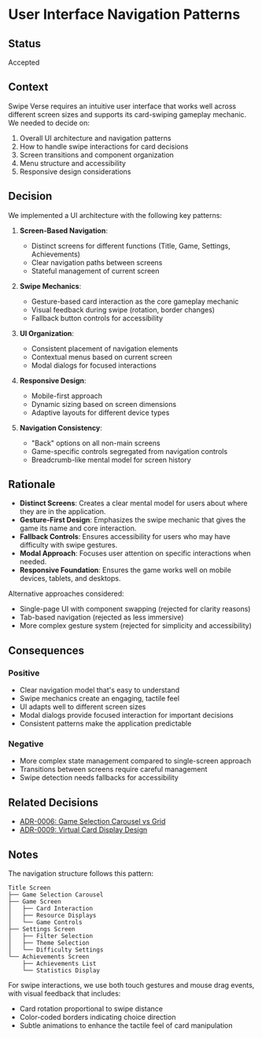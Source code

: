 # User Interface Navigation Patterns

## Status

Accepted

## Context

Swipe Verse requires an intuitive user interface that works well across different screen sizes and supports its card-swiping gameplay mechanic. We needed to decide on:

1. Overall UI architecture and navigation patterns
2. How to handle swipe interactions for card decisions
3. Screen transitions and component organization
4. Menu structure and accessibility
5. Responsive design considerations

## Decision

We implemented a UI architecture with the following key patterns:

1. **Screen-Based Navigation**:
   - Distinct screens for different functions (Title, Game, Settings, Achievements)
   - Clear navigation paths between screens
   - Stateful management of current screen

2. **Swipe Mechanics**:
   - Gesture-based card interaction as the core gameplay mechanic
   - Visual feedback during swipe (rotation, border changes)
   - Fallback button controls for accessibility

3. **UI Organization**:
   - Consistent placement of navigation elements
   - Contextual menus based on current screen
   - Modal dialogs for focused interactions

4. **Responsive Design**:
   - Mobile-first approach
   - Dynamic sizing based on screen dimensions
   - Adaptive layouts for different device types

5. **Navigation Consistency**:
   - "Back" options on all non-main screens
   - Game-specific controls segregated from navigation controls
   - Breadcrumb-like mental model for screen history

## Rationale

- **Distinct Screens**: Creates a clear mental model for users about where they are in the application.
- **Gesture-First Design**: Emphasizes the swipe mechanic that gives the game its name and core interaction.
- **Fallback Controls**: Ensures accessibility for users who may have difficulty with swipe gestures.
- **Modal Approach**: Focuses user attention on specific interactions when needed.
- **Responsive Foundation**: Ensures the game works well on mobile devices, tablets, and desktops.

Alternative approaches considered:
- Single-page UI with component swapping (rejected for clarity reasons)
- Tab-based navigation (rejected as less immersive)
- More complex gesture system (rejected for simplicity and accessibility)

## Consequences

### Positive
- Clear navigation model that's easy to understand
- Swipe mechanics create an engaging, tactile feel
- UI adapts well to different screen sizes
- Modal dialogs provide focused interaction for important decisions
- Consistent patterns make the application predictable

### Negative
- More complex state management compared to single-screen approach
- Transitions between screens require careful management
- Swipe detection needs fallbacks for accessibility

## Related Decisions

- [ADR-0006: Game Selection Carousel vs Grid](0006-game-selection-carousel-vs-grid.md)
- [ADR-0009: Virtual Card Display Design](0009-virtual-card-display-design.md)

## Notes

The navigation structure follows this pattern:

```
Title Screen
├── Game Selection Carousel
├── Game Screen
│   ├── Card Interaction
│   ├── Resource Displays
│   └── Game Controls
├── Settings Screen
│   ├── Filter Selection
│   ├── Theme Selection
│   └── Difficulty Settings
└── Achievements Screen
    ├── Achievements List
    └── Statistics Display
```

For swipe interactions, we use both touch gestures and mouse drag events, with visual feedback that includes:
- Card rotation proportional to swipe distance
- Color-coded borders indicating choice direction
- Subtle animations to enhance the tactile feel of card manipulation